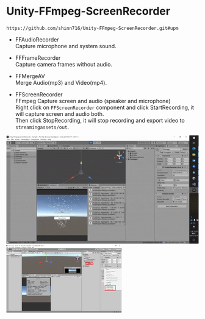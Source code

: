 # Unity-FFmpeg-ScreenRecorder
```
https://github.com/shinn716/Unity-FFmpeg-ScreenRecorder.git#upm
```  

* FFAudioRecorder  
Capture microphone and system sound.

* FFFrameRecorder  
Capture camera frames without audio.

* FFMergeAV  
Merge Audio(mp3) and Video(mp4).  

* FFScreenRecorder  
FFmpeg Capture screen and audio (speaker and microphone)  
Right click on ```FFScreenRecorder``` component and click StartRecording, it will capture screen and audio both.  
Then click StopRecording, it will stop recording and export video to ```streamingassets/out```.  
  
<img src="https://github.com/shinn716/Unity-FFmpeg-ScreenRecorder/blob/main/img/img_2.gif" /></a>  
<img src="https://github.com/shinn716/Unity-FFmpeg-ScreenRecorder/blob/main/img/img_1.png" width="60%"/></a>  